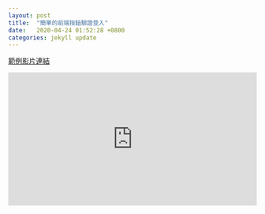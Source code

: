 ```yaml
---
layout: post
title:  "簡單的前端按鈕驗證登入"
date:   2020-04-24 01:52:28 +0800
categories: jekyll update
---
```

[範例影片連結][範例影片]

[範例影片]: https://youtu.be/bq92xRjYwDw

<style>
  .movie{
    width:100%;
    height:0;
  }
  iframe{
    width:100%;
    margin-bottom:56.25%;
  }
  .gist{
    margin-top:300px;
  }
</style>

<div class="movie">
<iframe width="480" height="270" src="https://www.youtube.com/embed/bq92xRjYwDw" frameborder="0" allow="accelerometer; autoplay; encrypted-media; gyroscope; picture-in-picture" allowfullscreen></iframe>
</div>



<script src="https://gist.github.com/ErenWeng/d73d2108206c770e1ac94edb17a6cfa1.js"></script>